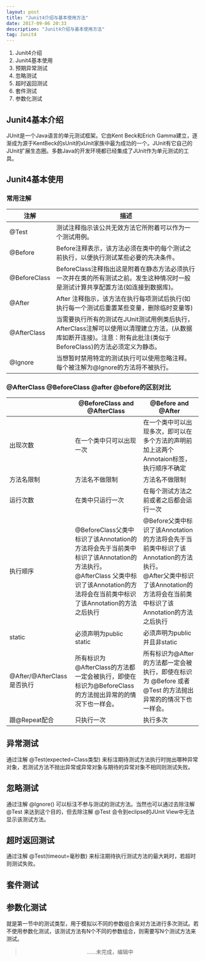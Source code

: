 ```yaml
---
layout: post
title: "Junit4介绍与基本使用方法"
date: 2017-09-06 20:33
description: "Junit4介绍与基本使用方法"
tag: Junit4
---  
```


1. Junit4介绍
2. Junit4基本使用
3. 预期异常测试
4. 忽略测试
5. 超时返回测试
6. 套件测试
7. 参数化测试


## Junit4基本介绍
JUnit是一个Java语言的单元测试框架。它由Kent Beck和Erich Gamma建立，逐渐成为源于KentBeck的sUnit的xUnit家族中最为成功的一个。JUnit有它自己的JUnit扩展生态圈。多数Java的开发环境都已经集成了JUnit作为单元测试的工具。

## Junit4基本使用
### 常用注解

|注解|描述|
|----|----|
|@Test|测试注释指示该公共无效方法它所附着可以作为一个测试用例。|
|@Before|Before注释表示，该方法必须在类中的每个测试之前执行，以便执行测试某些必要的先决条件。|
|@BeforeClass|BeforeClass注释指出这是附着在静态方法必须执行一次并在类的所有测试之前。发生这种情况时一般是测试计算共享配置方法(如连接到数据库)。|
|@After|After 注释指示，该方法在执行每项测试后执行(如执行每一个测试后重置某些变量，删除临时变量等)|
|@AfterClass|当需要执行所有的测试在JUnit测试用例类后执行，AfterClass注解可以使用以清理建立方法，(从数据库如断开连接)。注意：附有此批注(类似于BeforeClass)的方法必须定义为静态。|
|@Ignore|当想暂时禁用特定的测试执行可以使用忽略注释。每个被注解为@Ignore的方法将不被执行。| 

### @AfterClass @BeforeClass @after @before的区别对比

|            |@BeforeClass and @AfterClass|@Before and @After|
|------------|----------------------------|------------------|
|出现次数|在一个类中只可以出现一次|在一个类中可以出现多次，即可以在多个方法的声明前加上这两个Annotaion标签，执行顺序不确定|
|方法名限制|方法名不做限制|方法名不做限制|
|运行次数|在类中只运行一次|在每个测试方法之前或者之后都会运行一次|
|执行顺序|@BeforeClass父类中标识了该Annotation的方法将会先于当前类中标识了该Annotation的方法执行。<br>@AfterClass 父类中标识了该Annotation的方法将会在当前类中标识了该Annotation的方法之后执行|@Before父类中标识了该Annotation的方法将会先于当前类中标识了该Annotation的方法执行。<br>@After父类中标识了该Annotation的方法将会在当前类中标识了该Annotation的方法之后执行|
static|必须声明为public static|必须声明为public 并且非static
@After/@AfterClass是否执行|所有标识为@AfterClass的方法都一定会被执行，即使在标识为@BeforeClass的方法抛出异常的的情况下也一样会。|所有标识为@After 的方法都一定会被执行，即使在标识为 @Before 或者 @Test 的方法抛出异常的的情况下也一样会。|
跟@Repeat配合|只执行一次|执行多次|

## 异常测试
通过注解 @Test(expected=Class类型) 来标注期待测试方法执行时抛出哪种异常对象，若测试方法不抛出异常或异常对象与期待的异常对象不相同则测试失败。

## 忽略测试
通过注解 @Ignore() 可以标注不参与测试的测试方法。当然也可以通过去除注解 @Test 来达到这个目的，但去除注解 @Test 会令到eclipse的JUnit View中无法显示该测试方法。

## 超时返回测试
 通过注解 @Test(timeout=毫秒数) 来标注期待执行测试方法的最大耗时，若超时则测试失败。
 
## 套件测试

## 参数化测试
就是第一节中的测试类型，用于模拟以不同的参数组合来对方法进行多次测试。若不使用参数化测试，该测试方法有N个不同的参数组合，则需要写N个测试方法来测试。


> <div align=center>......未完成，编辑中</div>

